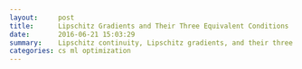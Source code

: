 ```yaml
---
layout:     post
title:      Lipschitz Gradients and Their Three Equivalent Conditions
date:       2016-06-21 15:03:29
summary:    Lipschitz continuity, Lipschitz gradients, and their three equivalent conditions.
categories: cs ml optimization
---
```


